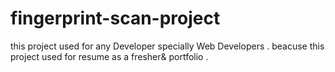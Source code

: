 # fingerprint-scan-project
this project used for any Developer specially Web Developers . beacuse this project used for resume as a fresher&amp; portfolio . 

